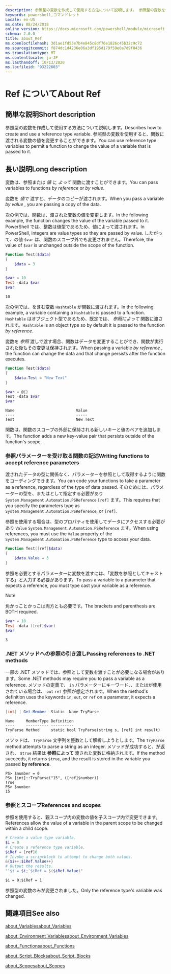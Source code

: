 ```yaml
---
description: 参照型の変数を作成して使用する方法について説明します。 参照型の変数を使用すると、関数に渡される変数の値を変更することができます。
keywords: powershell,コマンドレット
Locale: en-US
ms.date: 08/24/2018
online version: https://docs.microsoft.com/powershell/module/microsoft.powershell.core/about/about_ref?view=powershell-5.1&WT.mc_id=ps-gethelp
schema: 2.0.0
title: about_Ref
ms.openlocfilehash: 3d1ae1fd53e7b4e845c8df76e1826c45b32c9c72
ms.sourcegitcommit: f874dc1d4236e06a3df195d179f59e0a7d9f8436
ms.translationtype: MT
ms.contentlocale: ja-JP
ms.lasthandoff: 10/13/2020
ms.locfileid: "93222603"
---
```

# <a name="about-ref"></a><span data-ttu-id="4fe38-105">Ref について</span><span class="sxs-lookup"><span data-stu-id="4fe38-105">About Ref</span></span>

## <a name="short-description"></a><span data-ttu-id="4fe38-106">簡単な説明</span><span class="sxs-lookup"><span data-stu-id="4fe38-106">Short description</span></span>

<span data-ttu-id="4fe38-107">参照型の変数を作成して使用する方法について説明します。</span><span class="sxs-lookup"><span data-stu-id="4fe38-107">Describes how to create and use a reference type variable.</span></span> <span data-ttu-id="4fe38-108">参照型の変数を使用すると、関数に渡される変数の値を変更することができます。</span><span class="sxs-lookup"><span data-stu-id="4fe38-108">You can use reference type variables to permit a function to change the value of a variable that is passed to it.</span></span>

## <a name="long-description"></a><span data-ttu-id="4fe38-109">長い説明</span><span class="sxs-lookup"><span data-stu-id="4fe38-109">Long description</span></span>

<span data-ttu-id="4fe38-110">変数は、参照または *値* に *よって* 関数に渡すことができます。</span><span class="sxs-lookup"><span data-stu-id="4fe38-110">You can pass variables to functions *by reference* or *by value*.</span></span>

<span data-ttu-id="4fe38-111">変数を *値で* 渡すと、データのコピーが渡されます。</span><span class="sxs-lookup"><span data-stu-id="4fe38-111">When you pass a variable *by value* , you are passing a copy of the data.</span></span>

<span data-ttu-id="4fe38-112">次の例では、関数は、渡された変数の値を変更します。</span><span class="sxs-lookup"><span data-stu-id="4fe38-112">In the following example, the function changes the value of the variable passed to it.</span></span> <span data-ttu-id="4fe38-113">PowerShell では、整数は値型であるため、値によって渡されます。</span><span class="sxs-lookup"><span data-stu-id="4fe38-113">In PowerShell, integers are value types so they are passed by value.</span></span>
<span data-ttu-id="4fe38-114">したがって、の値 `$var` は、関数のスコープ外でも変更されません。</span><span class="sxs-lookup"><span data-stu-id="4fe38-114">Therefore, the value of `$var` is unchanged outside the scope of the function.</span></span>

```powershell
Function Test($data)
{
    $data = 3
}

$var = 10
Test -data $var
$var
```

```output
10
```

<span data-ttu-id="4fe38-115">次の例では、を含む変数 `Hashtable` が関数に渡されます。</span><span class="sxs-lookup"><span data-stu-id="4fe38-115">In the following example, a variable containing a `Hashtable` is passed to a function.</span></span> <span data-ttu-id="4fe38-116">`Hashtable` はオブジェクト型であるため、既定では、 *参照によって* 関数に渡されます。</span><span class="sxs-lookup"><span data-stu-id="4fe38-116">`Hashtable` is an object type so by default it is passed to the function *by reference*.</span></span>

<span data-ttu-id="4fe38-117">変数を *参照* 渡しで渡す場合、関数はデータを変更することができ、関数が実行された後もその変更は保持されます。</span><span class="sxs-lookup"><span data-stu-id="4fe38-117">When passing a variable *by reference* , the function can change the data and that change persists after the function executes.</span></span>

```powershell
Function Test($data)
{
    $data.Test = "New Text"
}

$var = @{}
Test -data $var
$var
```

```output
Name                           Value
----                           -----
Test                           New Text
```

<span data-ttu-id="4fe38-118">関数は、関数のスコープの外部に保持される新しいキーと値のペアを追加します。</span><span class="sxs-lookup"><span data-stu-id="4fe38-118">The function adds a new key-value pair that persists outside of the function's scope.</span></span>

### <a name="writing-functions-to-accept-reference-parameters"></a><span data-ttu-id="4fe38-119">参照パラメーターを受け取る関数の記述</span><span class="sxs-lookup"><span data-stu-id="4fe38-119">Writing functions to accept reference parameters</span></span>

<span data-ttu-id="4fe38-120">渡されたデータの型に関係なく、パラメーターを参照として取得するように関数をコーディングできます。</span><span class="sxs-lookup"><span data-stu-id="4fe38-120">You can code your functions to take a parameter as a reference, regardless of the type of data passed.</span></span> <span data-ttu-id="4fe38-121">そのためには、パラメーターの型を、またはとして指定する必要があり `System.Management.Automation.PSReference` `[ref]` ます。</span><span class="sxs-lookup"><span data-stu-id="4fe38-121">This requires that you specify the parameters type as `System.Management.Automation.PSReference`, or `[ref]`.</span></span>

<span data-ttu-id="4fe38-122">参照を使用する場合は、型のプロパティを使用してデータにアクセスする必要があり `Value` `System.Management.Automation.PSReference` ます。</span><span class="sxs-lookup"><span data-stu-id="4fe38-122">When using references, you must use the `Value` property of the `System.Management.Automation.PSReference` type to access your data.</span></span>

```powershell
Function Test([ref]$data)
{
    $data.Value = 3
}
```

<span data-ttu-id="4fe38-123">参照を必要とするパラメーターに変数を渡すには、「変数を参照としてキャストする」と入力する必要があります。</span><span class="sxs-lookup"><span data-stu-id="4fe38-123">To pass a variable to a parameter that expects a reference, you must type cast your variable as a reference.</span></span>

> [!NOTE]
> <span data-ttu-id="4fe38-124">角かっことかっこは両方とも必要です。</span><span class="sxs-lookup"><span data-stu-id="4fe38-124">The brackets and parenthesis are BOTH required.</span></span>

```powershell
$var = 10
Test -data ([ref]$var)
$var
```

```output
3
```

### <a name="passing-references-to-net-methods"></a><span data-ttu-id="4fe38-125">.NET メソッドへの参照の引き渡し</span><span class="sxs-lookup"><span data-stu-id="4fe38-125">Passing references to .NET methods</span></span>

<span data-ttu-id="4fe38-126">一部の .NET メソッドでは、参照として変数を渡すことが必要になる場合があります。</span><span class="sxs-lookup"><span data-stu-id="4fe38-126">Some .NET methods may require you to pass a variable as a reference.</span></span> <span data-ttu-id="4fe38-127">メソッドの定義で、 `in` パラメーターにキーワード、、またはが使用されている場合は、 `out` `ref` 参照が想定されます。</span><span class="sxs-lookup"><span data-stu-id="4fe38-127">When the method's definition uses the keywords `in`, `out`, or `ref` on a parameter, it expects a reference.</span></span>

```powershell
[int] | Get-Member -Static -Name TryParse
```

```output
Name     MemberType Definition
----     ---------- ----------
TryParse Method     static bool TryParse(string s, [ref] int result)
```

<span data-ttu-id="4fe38-128">メソッドは、 `TryParse` 文字列を整数として解析しようとします。</span><span class="sxs-lookup"><span data-stu-id="4fe38-128">The `TryParse` method attempts to parse a string as an integer.</span></span> <span data-ttu-id="4fe38-129">メソッドが成功すると、が返され、 `$true` 結果は **参照によって** 渡された変数に格納されます。</span><span class="sxs-lookup"><span data-stu-id="4fe38-129">If the method succeeds, it returns `$true`, and the result is stored in the variable you passed **by reference**.</span></span>

```
PS> $number = 0
PS> [int]::TryParse("15", ([ref]$number))
True
PS> $number
15
```

### <a name="references-and-scopes"></a><span data-ttu-id="4fe38-130">参照とスコープ</span><span class="sxs-lookup"><span data-stu-id="4fe38-130">References and scopes</span></span>

<span data-ttu-id="4fe38-131">参照を使用すると、親スコープ内の変数の値を子スコープ内で変更できます。</span><span class="sxs-lookup"><span data-stu-id="4fe38-131">References allow the value of a variable in the parent scope to be changed within a child scope.</span></span>

```powershell
# Create a value type variable.
$i = 0
# Create a reference type variable.
$iRef = [ref]0
# Invoke a scriptblock to attempt to change both values.
&{$i++;$iRef.Value++}
# Output the results.
"`$i = $i;`$iRef = $($iRef.Value)"
```

```output
$i = 0;$iRef = 1
```

<span data-ttu-id="4fe38-132">参照型の変数のみが変更されました。</span><span class="sxs-lookup"><span data-stu-id="4fe38-132">Only the reference type's variable was changed.</span></span>

## <a name="see-also"></a><span data-ttu-id="4fe38-133">関連項目</span><span class="sxs-lookup"><span data-stu-id="4fe38-133">See also</span></span>

[<span data-ttu-id="4fe38-134">about_Variables</span><span class="sxs-lookup"><span data-stu-id="4fe38-134">about_Variables</span></span>](about_Variables.md)

[<span data-ttu-id="4fe38-135">about_Environment_Variables</span><span class="sxs-lookup"><span data-stu-id="4fe38-135">about_Environment_Variables</span></span>](about_Environment_Variables.md)

[<span data-ttu-id="4fe38-136">about_Functions</span><span class="sxs-lookup"><span data-stu-id="4fe38-136">about_Functions</span></span>](about_Functions.md)

[<span data-ttu-id="4fe38-137">about_Script_Blocks</span><span class="sxs-lookup"><span data-stu-id="4fe38-137">about_Script_Blocks</span></span>](about_Script_Blocks.md)

[<span data-ttu-id="4fe38-138">about_Scopes</span><span class="sxs-lookup"><span data-stu-id="4fe38-138">about_Scopes</span></span>](about_scopes.md)
